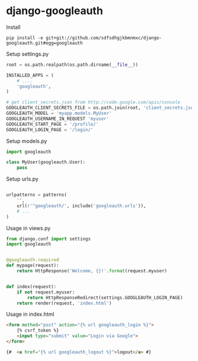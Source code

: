 django-googleauth
=================

Install
```
pip install -e git+git://github.com/sdfsdhgjkbmnmxc/django-googleauth.git#egg=googleauth
```

Setup settings.py
```python
root = os.path.realpath(os.path.dirname(__file__))

INSTALLED_APPS = (
    # ....
    'googleauth',
)

# get client_secrets.json from http://code.google.com/apis/console
GOOGLEAUTH_CLIENT_SECRETS_FILE = os.path.join(root, 'client_secrets.json')
GOOGLEAUTH_MODEL = 'myapp.models.MyUser'
GOOGLEAUTH_USERNAME_IN_REQUEST 'myuser'
GOOGLEAUTH_START_PAGE = '/profile/'
GOOGLEAUTH_LOGIN_PAGE = '/login/'

```

Setup models.py
```python
import googleauth

class MyUser(googleauth.User):
    pass

```

Setup urls.py
```python

urlpatterns = patterns(
    '',
    url(r'^googleauth/', include('googleauth.urls')),
    # ...
)

```

Usage in views.py
```python
from django.conf import settings
import googleauth


@googleauth.required
def mypage(request):
    return HttpResponse('Welcome, {}!'.format(request.myuser)


def index(request):
    if not request.myuser:
        return HttpResponseRedirect(settings.GOOGLEAUTH_LOGIN_PAGE)
    return render(request, 'index.html')

```

Usage in index.html
```html
<form method="post" action="{% url googleauth_login %}">
    {% csrf_token %}
    <input type="submit" value="Login via Google">
</form>

{#  <a href="{% url googleauth_logout %}">logout</a> #}
```

